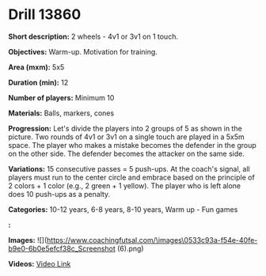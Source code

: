 # Drill 13860

**Short description:**
2 wheels - 4v1 or 3v1 on 1 touch.

**Objectives:**
Warm-up. Motivation for training.

**Area (mxm):**
5x5

**Duration (min):**
12

**Number of players:**
Minimum 10

**Materials:**
Balls, markers, cones

**Progression:**
Let's divide the players into 2 groups of 5 as shown in the picture. Two rounds of 4v1 or 3v1 on a single touch are played in a 5x5m space. The player who makes a mistake becomes the defender in the group on the other side. The defender becomes the attacker on the same side.

**Variations:**
15 consecutive passes = 5 push-ups. At the coach's signal, all players must run to the center circle and embrace based on the principle of 2 colors + 1 color (e.g., 2 green + 1 yellow). The player who is left alone does 10 push-ups as a penalty.

**Categories:**
10-12 years, 6-8 years, 8-10 years, Warm up - Fun games

**:**


**Images:**
![](https://www.coachingfutsal.com/\images\0533c93a-f54e-40fe-b9e0-6b0e5efcf38c_Screenshot (6).png)

**Videos:**
[Video Link](https://www.youtube.com/embed/cLaY2tw7kKk)

